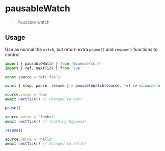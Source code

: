 # pausableWatch

> Pausable watch

## Usage

Use as normal the `watch`, but return extra `pause()` and `resume()` functions to control.

```ts
import { pausableWatch } from '@vueuse/core'
import { ref, nextTick } from 'vue'

const source = ref('foo')

const { stop, pause, resume } = pausableWatch(source, (v) => console.log(`Changed to ${v}!`))

source.value = 'bar'
await nextTick() // Changed to bar!

pause()

source.value = 'foobar'
await nextTick() // (nothing happend)

resume()

source.value = 'hello'
await nextTick() // Changed to hello!
```

